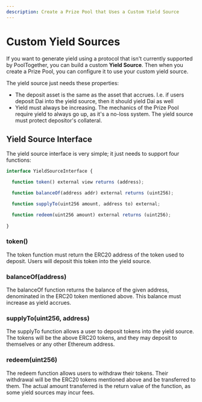 ```yaml
---
description: Create a Prize Pool that Uses a Custom Yield Source
---
```


# Custom Yield Sources

If you want to generate yield using a protocol that isn't currently supported by PoolTogether, you can build a custom **Yield Source**.  Then when you create a Prize Pool, you can configure it to use your custom yield source.

The yield source just needs these properties:

*  The deposit asset is the same as the asset that accrues.  I.e. if users deposit Dai into the yield source, then it should yield Dai as well
* Yield must always be increasing.  The mechanics of the Prize Pool require yield to always go up, as it's a no-loss system.  The yield source must protect depositor's collateral.

## Yield Source Interface

The yield source interface is very simple; it just needs to support four functions:

```javascript
interface YieldSourceInterface {

  function token() external view returns (address);

  function balanceOf(address addr) external returns (uint256);

  function supplyTo(uint256 amount, address to) external;

  function redeem(uint256 amount) external returns (uint256);
  
}
```

### token\(\)

The token function must return the ERC20 address of the token used to deposit.  Users will deposit this token into the yield source.

### balanceOf\(address\)

The balanceOf function returns the balance of the given address, denominated in the ERC20 token mentioned above.  This balance must increase as yield accrues.

### supplyTo\(uint256, address\)

The supplyTo function allows a user to deposit tokens into the yield source.  The tokens will be the above ERC20 tokens, and they may deposit to themselves or any other Ethereum address.

### redeem\(uint256\)

The redeem function allows users to withdraw their tokens.  Their withdrawal will be the ERC20 tokens mentioned above and be transferred to them.  The actual amount transferred is the return value of the function, as some yield sources may incur fees.



